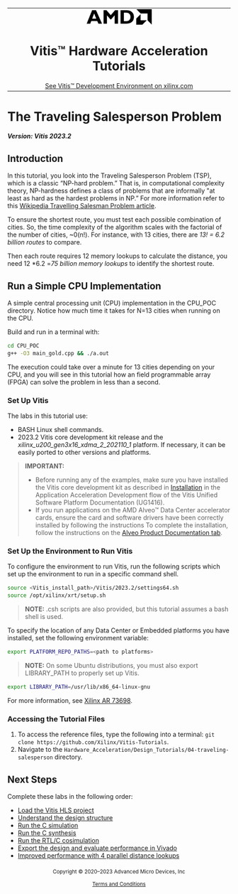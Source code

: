 <table class="sphinxhide" width="100%">
 <tr width="100%">
    <td align="center"><img src="https://raw.githubusercontent.com/Xilinx/Image-Collateral/main/xilinx-logo.png" width="30%"/><h1>Vitis™ Hardware Acceleration Tutorials</h1>
    <a href="https://www.xilinx.com/products/design-tools/vitis.html">See Vitis™ Development Environment on xilinx.com</a>
    </td>
 </tr>
</table>

<!--
/*
# Copyright (C) 2023, Advanced Micro Devices, Inc. All rights reserved.
# SPDX-License-Identifier: X11
*/ -->

# The Traveling Salesperson Problem

***Version: Vitis 2023.2***

## Introduction

In this tutorial, you look into the Traveling Salesperson Problem (TSP), which is a classic “NP-hard problem.” That is, in computational complexity theory, NP-hardness defines a class of problems that are informally "at least as hard as the hardest problems in NP.” For more information refer to this [Wikipedia Travelling Salesman Problem article](https://en.wikipedia.org/wiki/Travelling_salesman_problem).

To ensure the shortest route, you must test each possible combination of cities. So, the time complexity of the algorithm scales with the factorial of the number of cities, ~0(n!). For instance, with 13 cities, there are *13! = 6.2 billion routes* to compare.

Then each route requires 12 memory lookups to calculate the distance, you need 12 *6.2 =*75 billion memory lookups* to identify the shortest route.

## Run a Simple CPU Implementation

A simple central processing unit (CPU) implementation in the CPU_POC directory. Notice how much time it takes for N=13 cities when running on the CPU. 

Build and run in a terminal with:
```bash
cd CPU_POC
g++ -O3 main_gold.cpp && ./a.out
```

The execution could take over a minute for 13 cities depending on your CPU, and you will see in this tutorial how an field programmable array (FPGA) can solve the problem in less than a second.

### Set Up Vitis

The labs in this tutorial use:

* BASH Linux shell commands.
* 2023.2 Vitis core development kit release and the *xilinx_u200_gen3x16_xdma_2_202110_1* platform. If necessary, it can be easily ported to other versions and platforms.

>**IMPORTANT:**  
>
> * Before running any of the examples, make sure you have installed the Vitis core development kit as described in [Installation](https://docs.xilinx.com/r/en-US/ug1393-vitis-application-acceleration/Installation-Requirements) in the Application Acceleration Development flow of the Vitis Unified Software Platform Documentation (UG1416).
>* If you run applications on the AMD Alveo™ Data Center accelerator cards, ensure the card and software drivers have been correctly installed by following the instructions To complete the installation, follow the instructions on the [Alveo Product Documentation tab](https://www.xilinx.com/products/boards-and-kits/alveo.html).

### Set Up the Environment to Run Vitis

To configure the environment to run Vitis, run the following scripts which set up the environment to run in a specific command shell.

```bash
source <Vitis_install_path>/Vitis/2023.2/settings64.sh
source /opt/xilinx/xrt/setup.sh
```

>**NOTE:** .csh scripts are also provided, but this tutorial assumes a bash shell is used.

To specify the location of any Data Center or Embedded platforms you have installed, set the following environment variable:

```bash
export PLATFORM_REPO_PATHS=<path to platforms>
```

>**NOTE:** On some Ubuntu distributions, you must also export LIBRARY_PATH to properly set up Vitis.

```bash
export LIBRARY_PATH=/usr/lib/x86_64-linux-gnu
```

For more information, see [Xilinx AR 73698](https://www.xilinx.com/support/answers/73698.html).

### Accessing the Tutorial Files

1. To access the reference files, type the following into a terminal: `git clone https://github.com/Xilinx/Vitis-Tutorials`.
2. Navigate to the `Hardware_Acceleration/Design_Tutorials/04-traveling-salesperson` directory.

## Next Steps

Complete these labs in the following order:

* [Load the Vitis HLS project](./project.md)
* [Understand the design structure](./design.md)
* [Run the C simulation](./csim.md)
* [Run the C synthesis](./csynth.md)
* [Run the RTL/C cosimulation](./cosim.md)
* [Export the design and evaluate performance in Vivado](./export.md)
* [Improved performance with 4 parallel distance lookups](./code_opt.md)

<p class="sphinxhide" align="center"><sub>Copyright © 2020–2023 Advanced Micro Devices, Inc</sub></p>

<p class="sphinxhide" align="center"><sup><a href="https://www.amd.com/en/corporate/copyright">Terms and Conditions</a></sup></p>
